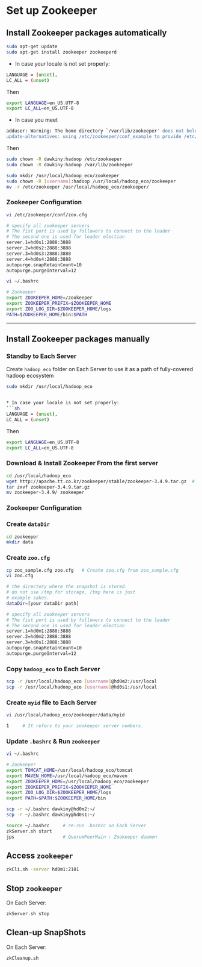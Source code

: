 # Set up Zookeeper

## Install Zookeeper packages automatically
```sh
sudo apt-get update
sudo apt-get install zookeeper zookeeperd
```


* In case your locale is not set properly:
```sh
LANGUAGE = (unset),
LC_ALL = (unset)
```
Then
```sh
export LANGUAGE=en_US.UTF-8
export LC_ALL=en_US.UTF-8
```


* In case you meet
```sh
adduser: Warning: The home directory `/var/lib/zookeeper' does not belong to the user you are currently creating.
update-alternatives: using /etc/zookeeper/conf_example to provide /etc/zookeeper/conf (zookeeper-conf) in auto mode
```
Then
```sh
sudo chown -R dawkiny:hadoop /etc/zookeeper
sudo chown -R dawkiny:hadoop /var/lib/zookeeper

sudo mkdir /usr/local/hadoop_eco/zookeeper
sudo chown -R [username]:hadoop /usr/local/hadoop_eco/zookeeper
mv -r /etc/zookeeper /usr/local/hadoop_eco/zookeeper/
```


### Zookeeper Configuration
```sh
vi /etc/zookeeper/conf/zoo.cfg
```

```sh
# specify all zookeeper servers
# The fist port is used by followers to connect to the leader
# The second one is used for leader election
server.1=hd0s1:2888:3888
server.2=hd0s2:2888:3888
server.3=hd0s3:2888:3888
server.4=hd0s4:2888:3888
autopurge.snapRetainCount=10
autopurge.purgeInterval=12
```

```sh
vi ~/.bashrc
```

```sh
# Zookeeper
export ZOOKEEPER_HOME=/zookeeper
export ZOOKEEPER_PREFIX=$ZOOKEEPER_HOME
export ZOO_LOG_DIR=$ZOOKEEPER_HOME/logs
PATH=$ZOOKEEPER_HOME/bin:$PATH
```




---
## Install Zookeeper packages manually

### Standby to Each Server

Create ```hadoop_eco``` folder on Each Server to use it as a path of fully-covered hadoop ecosystem
```sh
sudo mkdir /usr/local/hadoop_eco


* In case your locale is not set properly:
```sh
LANGUAGE = (unset),
LC_ALL = (unset)
```
Then
```sh
export LANGUAGE=en_US.UTF-8
export LC_ALL=en_US.UTF-8
```

### Download & Install Zookeeper From the first server

```sh
cd /usr/local/hadoop_eco
wget http://apache.tt.co.kr/zookeeper/stable/zookeeper-3.4.9.tar.gz  # Check first http://apache.tt.co.kr/zookeeper/stable/
tar zxvf zookeeper-3.4.9.tar.gz
mv zookeeper-3.4.9/ zookeeper
```

### Zookeeper Configuration

### Create ```dataDir```
```sh
cd zookeeper
mkdir data
```

### Create ```zoo.cfg```
```sh
cp zoo_sample.cfg zoo.cfg   # Create zoo.cfg from zoo_sample.cfg
vi zoo.cfg
```


```sh
# the directory where the snapshot is stored.
# do not use /tmp for storage, /tmp here is just 
# example sakes.
dataDir=[your dataDir path]

# specify all zookeeper servers
# The fist port is used by followers to connect to the leader
# The second one is used for leader election
server.1=hd0m1:2888:3888
server.2=hd0m2:2888:3888
server.3=hd0s1:2888:3888
autopurge.snapRetainCount=10
autopurge.purgeInterval=12
```


### Copy ```hadoop_eco``` to Each Server

```sh 
scp -r /usr/local/hadoop_eco [username]@hd0m2:/usr/local
scp -r /usr/local/hadoop_eco [username]@hd0s1:/usr/local
```

### Create ```myid``` file to Each Server

```sh
vi /usr/local/hadoop_eco/zookeeper/data/myid

1     # It refers to your zookeeper server numbers.
```


### Update ```.bashrc``` & Run ```zookeeper```

```sh
vi ~/.bashrc
```

```sh
# Zookeeper
export TOMCAT_HOME=/usr/local/hadoop_eco/tomcat
export MAVEN_HOME=/usr/local/hadoop_eco/maven
export ZOOKEEPER_HOME=/usr/local/hadoop_eco/zookeeper
export ZOOKEEPER_PREFIX=$ZOOKEEPER_HOME
export ZOO_LOG_DIR=$ZOOKEEPER_HOME/logs
export PATH=$PATH:$ZOOKEEPER_HOME/bin
```

```sh
scp -r ~/.bashrc dawkiny@hd0m2:~/
scp -r ~/.bashrc dawkiny@hd0s1:~/
```

```sh
source ~/.bashrc     # re-run .bashrc on Each Server
zkServer.sh start
jps                  # QuorumPeerMain : Zookeeper daemon
```


## Access ```zookeeper``` 

```sh
zkCli.sh -server hd0m1:2181
```

## Stop ```zookeeper```

On Each Server:
```sh
zkServer.sh stop
```

## Clean-up SnapShots

On Each Server:
```sh
zkCleanup.sh
```
